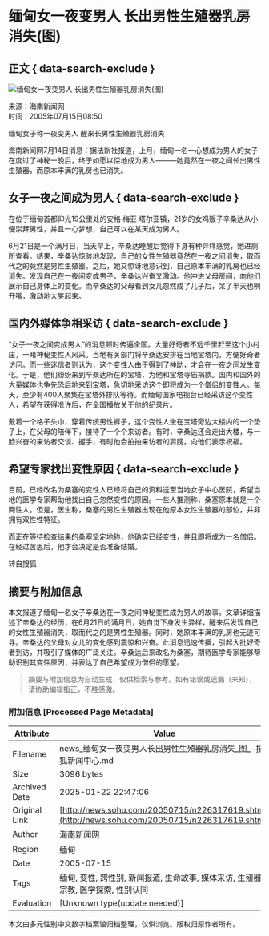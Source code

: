 # 缅甸女一夜变男人 长出男性生殖器乳房消失(图)

## 正文 { data-search-exclude }


![缅甸女一夜变男人 长出男性生殖器乳房消失(图)](https://photocdn.sohu.com/20050715/Img226317642.jpg)

来源：海南新闻网  
时间：2005年07月15日08:50

缅甸女子称一夜变男人 醒来长男性生殖器乳房消失

海南新闻网7月14日消息：据法新社报道，上月，缅甸一名一心想成为男人的女子在度过了神秘一晚后，终于如愿以偿地成为男人———她竟然在一夜之间长出男性生殖器，而原本丰满的乳房也已消失。

## **女子一夜之间成为男人** { data-search-exclude }

在位于缅甸首都仰光19公里处的安格·梅亚·塔尔亚镇，21岁的女鸡贩子辛桑达从小便崇拜男性，并且一心梦想，自己可以在某天成为男人。

6月21日是一个满月日，当天早上，辛桑达睡醒后觉得下身有种异样感觉，她进厕所查看。结果，辛桑达惊骇地发现，自己的女性生殖器竟然在一夜之间消失，取而代之的竟然是男性生殖器。之后，她又惊讶地意识到，自己原本丰满的乳房也已经消失。发现自己在一夜间变成男子，辛桑达兴奋又激动。他冲进父母房间，向他们展示自己身体上的变化。而辛桑达的父母看到女儿忽然成了儿子后，呆了半天也咧开嘴，激动地大笑起来。

## **国内外媒体争相采访** { data-search-exclude }

“女子一夜之间变成男人”的消息顿时传遍全国。大量好奇者不远千里赶至这个小村庄，一睹神秘变性人风采。当地有关部门将辛桑达安排在当地宝塔内，方便好奇者访问。而一些迷信者则认为，这个变性人由于得到了神助，才会在一夜之间发生变化。于是，他们纷纷来到辛桑达所在的宝塔，为他和宝塔寺庙捐款。国内和国外的大量媒体也争先恐后地来到宝塔，急切地采访这个即将成为一个僧侣的变性人。每天，至少有400人聚集在宝塔外排队等待。而缅甸国家电视台已经采访这个变性人，希望在获得准许后，在全国播放关于他的纪录片。

戴着一个格子头巾，穿着传统男性裤子，这个变性人坐在宝塔旁边大楼内的一个垫子上，在父母的陪伴下，接待了一个个来访者。有时，辛桑达还会走出大楼，与一脸兴奋的来访者交谈、握手，有时他会拍拍来访者的肩膀，向他们表示祝福。

## **希望专家找出变性原因** { data-search-exclude }

目前，已经改名为桑塞的变性人已经将自己的资料送至当地女子中心医院，希望当地的医学专家帮助他找出自己忽然变性的原因。一些人推测称，桑塞原本就是一个两性人。但是，医生称，桑塞的男性生殖器出现在他原本女性生殖器的部位，并非拥有双性性特征。

而正在等待检查结果的桑塞坚定地称，他确实已经变性，并且即将成为一名僧侣。在经过苦思后，他才会决定是否准备结婚。

转自搜狐
<!-- tcd_original_link http://news.sohu.com/20050715/n226317619.shtml -->


## 摘要与附加信息

<!-- tcd_abstract -->
本文报道了缅甸一名女子辛桑达在一夜之间神秘变性成为男人的故事。文章详细描述了辛桑达的经历，在6月21日的满月日，她自觉下身发生异样，醒来后发现自己的女性生殖器消失，取而代之的是男性生殖器。同时，她原本丰满的乳房也无迹可寻。辛桑达的父母对女儿的变化感到震惊和兴奋。此消息迅速传播，引起大批好奇者到访，并吸引了媒体的广泛关注。辛桑达后来改名为桑塞，期待医学专家能够帮助识别其变性原因，并表达了自己希望成为僧侣的愿望。
<!-- tcd_abstract_end -->

> 摘要与附加信息为自动生成，仅供检索与参考。如有错误或遗漏（未知），请协助编辑指正，不胜感激。

### 附加信息 [Processed Page Metadata]

| Attribute       | Value                                  |
|-----------------|----------------------------------------|
| Filename        | news_缅甸女一夜变男人长出男性生殖器乳房消失_图_-搜狐新闻中心.md                             |
| Size            | 3096 bytes                           |
| Archived Date   | 2025-01-22 22:47:06                             |
| Original Link   | [http://news.sohu.com/20050715/n226317619.shtml](http://news.sohu.com/20050715/n226317619.shtml)                       |
| Author          | 海南新闻网                               |
| Region          | 缅甸                               |
| Date            | 2005-07-15                                 |
| Tags            | 缅甸, 变性, 跨性别, 新闻报道, 生命故事, 媒体采访, 生殖器, 宗教, 医学探索, 性别认同                                 |
| Evaluation            | [Unknown type(update needed)]                                 |
<!-- tcd_table_end -->

本文由多元性别中文数字档案馆归档整理，仅供浏览。版权归原作者所有。
